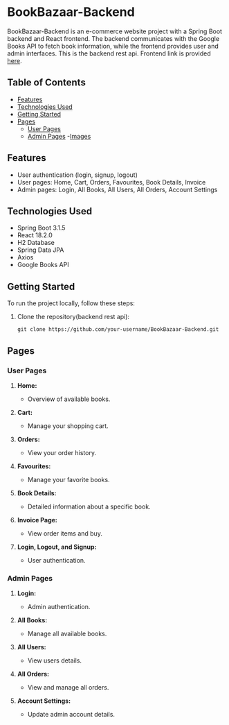 # BookBazaar-Backend

BookBazaar-Backend is an e-commerce website project with a Spring Boot backend and React frontend. The backend communicates with the Google Books API to fetch book information, while the frontend provides user and admin interfaces. This is the backend rest api. Frontend link is provided [here](https://github.com/Jawahirullah481/BookBazaar-Frontend).

## Table of Contents

- [Features](#features)
- [Technologies Used](#technologies-used)
- [Getting Started](#getting-started)
- [Pages](#pages)
  - [User Pages](#user-pages)
  - [Admin Pages](#admin-pages)
-[Images](#images)

## Features

- User authentication (login, signup, logout)
- User pages: Home, Cart, Orders, Favourites, Book Details, Invoice
- Admin pages: Login, All Books, All Users, All Orders, Account Settings

## Technologies Used

- Spring Boot 3.1.5
- React 18.2.0
- H2 Database
- Spring Data JPA
- Axios
- Google Books API

## Getting Started

To run the project locally, follow these steps:

1. Clone the repository(backend rest api):

   ```git clone https://github.com/your-username/BookBazaar-Backend.git```

## Pages

### User Pages

1. **Home:**
   - Overview of available books.

2. **Cart:**
   - Manage your shopping cart.

3. **Orders:**
   - View your order history.

4. **Favourites:**
   - Manage your favorite books.

5. **Book Details:**
   - Detailed information about a specific book.

6. **Invoice Page:**
   - View order items and buy.

7. **Login, Logout, and Signup:**
   - User authentication.

### Admin Pages

1. **Login:**
   - Admin authentication.

2. **All Books:**
   - Manage all available books.

3. **All Users:**
   - View users details.

4. **All Orders:**
   - View and manage all orders.

5. **Account Settings:**
   - Update admin account details.
